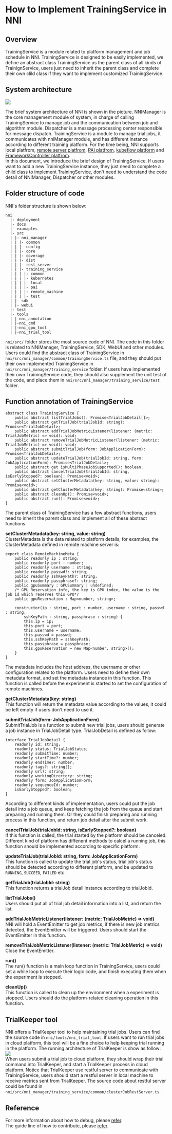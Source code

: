 **How to Implement TrainingService in NNI**
===

## Overview
TrainingService is a module related to platform management and job schedule in NNI. TrainingService is designed to be easily implemented, we define an abstract class TrainingService as the parent class of all kinds of TrainignService, users just need to  inherit the parent class and complete their own clild class if they want to implement customized TrainingService.

## System architecture
![](../img/NNIDesign.jpg)

The brief system architecture of NNI is shown in the picture. NNIManager is the core management module of system, in charge of calling TrainingService to manage job and the communication between job and algorithm module. Dispatcher is a message processing center responsible for message dispatch. TrainingService is a module to manage trial jobs, it communicates with nniManager module, and has different instance according to different training platform. For the time being, NNI supports local platfrom, [remote server platfrom](RemoteMachineMode.md), [PAI platfrom](PAIMode.md), [kubeflow platform](KubeflowMode.md) and [FrameworkController platfrom](FrameworkController.md).   
In this document, we introduce the brief design of TrainingService. If users want to add a new TrainingService instance, they just need to complete a child class to implement TrainingService, don't need to understand the code detail of NNIManager, Dispatcher or other modules.

## Folder structure of code
NNI's folder structure is shown below:
```
nni
  |- deployment
  |- docs
  |- examaples
  |- src
  | |- nni_manager
  | | |- common
  | | |- config
  | | |- core
  | | |- coverage
  | | |- dist
  | | |- rest_server
  | | |- training_service
  | | | |- common
  | | | |- kubernetes
  | | | |- local
  | | | |- pai
  | | | |- remote_machine
  | | | |- test
  | |- sdk
  | |- webui
  |- test
  |- tools
  | |-nni_annotation
  | |-nni_cmd
  | |-nni_gpu_tool
  | |-nni_trial_tool
```
`nni/src/` folder stores the most source code of NNI. The code in this folder is related to NNIManager, TrainingService, SDK, WebUI and other modules. Users could find the abstract class of TrainingService in `nni/src/nni_manager/common/trainingService.ts` file, and they should put their own implemented TrainingService in `nni/src/nni_manager/training_service` folder. If users have implemented their own TrainingService code, they should also supplement the unit test of the code, and place them in `nni/src/nni_manager/training_service/test` folder.

## Function annotation of TrainingService
```
abstract class TrainingService {
    public abstract listTrialJobs(): Promise<TrialJobDetail[]>;
    public abstract getTrialJob(trialJobId: string): Promise<TrialJobDetail>;
    public abstract addTrialJobMetricListener(listener: (metric: TrialJobMetric) => void): void;
    public abstract removeTrialJobMetricListener(listener: (metric: TrialJobMetric) => void): void;
    public abstract submitTrialJob(form: JobApplicationForm): Promise<TrialJobDetail>;
    public abstract updateTrialJob(trialJobId: string, form: JobApplicationForm): Promise<TrialJobDetail>;
    public abstract get isMultiPhaseJobSupported(): boolean;
    public abstract cancelTrialJob(trialJobId: string, isEarlyStopped?: boolean): Promise<void>;
    public abstract setClusterMetadata(key: string, value: string): Promise<void>;
    public abstract getClusterMetadata(key: string): Promise<string>;
    public abstract cleanUp(): Promise<void>;
    public abstract run(): Promise<void>;
}
```
The parent class of TrainingService has a few abstract functions, users need to inherit the parent class and implement all of these abstract functions.

__setClusterMetadata(key: string, value: string)__  
ClusterMetadata is the data related to platform details, for examples, the ClusterMetadata defined in remote machine server is:
```
export class RemoteMachineMeta {
    public readonly ip : string;
    public readonly port : number;
    public readonly username : string;
    public readonly passwd?: string;
    public readonly sshKeyPath?: string;
    public readonly passphrase?: string;
    public gpuSummary : GPUSummary | undefined;
    /* GPU Reservation info, the key is GPU index, the value is the job id which reserves this GPU*/
    public gpuReservation : Map<number, string>;

    constructor(ip : string, port : number, username : string, passwd : string, 
        sshKeyPath : string, passphrase : string) {
        this.ip = ip;
        this.port = port;
        this.username = username;
        this.passwd = passwd;
        this.sshKeyPath = sshKeyPath;
        this.passphrase = passphrase;
        this.gpuReservation = new Map<number, string>();
    }
}
```
The metadata includes the host address, the username or other configuration related to the platform. Users need to define their own metadata format, and set the metadata instance in this function. This function is called before the experiment is started to set the configuration of remote machines.

__getClusterMetadata(key: string)__   
This function will return the metadata value according to the values, it could be left empty if users don't need to use it.

__submitTrialJob(form: JobApplicationForm)__  
SubmitTrialJob is a function to submit new trial jobs, users should generate a job instance in TrialJobDetail type. TrialJobDetail is defined as follow:
```
interface TrialJobDetail {
    readonly id: string;
    readonly status: TrialJobStatus;
    readonly submitTime: number;
    readonly startTime?: number;
    readonly endTime?: number;
    readonly tags?: string[];
    readonly url?: string;
    readonly workingDirectory: string;
    readonly form: JobApplicationForm;
    readonly sequenceId: number;
    isEarlyStopped?: boolean;
}
```
According to different kinds of implementation, users could put the job detail into a job queue, and keep  fetching the job from the queue and start preparing and running them. Or they could finish preparing and running process in this function, and return job detail after the submit work.

__cancelTrialJob(trialJobId: string, isEarlyStopped?: boolean)__  
If this function is called, the trial started by the platform should be canceled. Different kind of platform has diffenent methods to calcel a running job, this function should be implemented according to specific platform.

__updateTrialJob(trialJobId: string, form: JobApplicationForm)__  
This function is called to update the trial job's status, trial job's status should be detected according to different platform, and be updated to `RUNNING`, `SUCCEED`, `FAILED` etc.

__getTrialJob(trialJobId: string)__  
This function returns a trialJob detail instance according to trialJobId.

__listTrialJobs()__  
Users should put all of trial job detail information into a list, and return the list.

__addTrialJobMetricListener(listener: (metric: TrialJobMetric) => void)__  
NNI will hold a EventEmitter to get job metrics, if there is new job metrics detected, the EventEmitter will be triggered. Users should start the EventEmitter in this function.

__removeTrialJobMetricListener(listener: (metric: TrialJobMetric) => void)__  
Close the EventEmitter.

__run()__  
The run() function is a main loop function in TrainingService, users could set a while loop to execute their logic code, and finish executing them when the experiment is stopped.

__cleanUp()__  
This function is called to clean up the environment when a experiment is stopped. Users should do the platform-related cleaning operation in this function. 

## TrialKeeper tool

NNI offers a TrialKeeper tool to help maintaining trial jobs. Users can find the source code in `nni/tools/nni_trial_tool`. If users want to run trial jobs in cloud platform, this tool will be a fine choice to help keeping trial running in the platform.
The running architecture of TrialKeeper is show as follow:  
![](../img/trialkeeper.jpg)  
When users submit a trial job to cloud platform, they should wrap their trial command into TrialKeeper, and start a TrialKeeper process in cloud platform. Notice that TrialKeeper use restful server to communicate with TrainingService, users should start a restful server in local machine to receive metrics sent from TrialKeeper. The source code about restful server could be found in `nni/src/nni_manager/training_service/common/clusterJobRestServer.ts`. 

## Reference

For more information about how to debug, please [refer](HowToDebug.md).  
The guide line of how to contribute, please [refer](CONTRIBUTING).